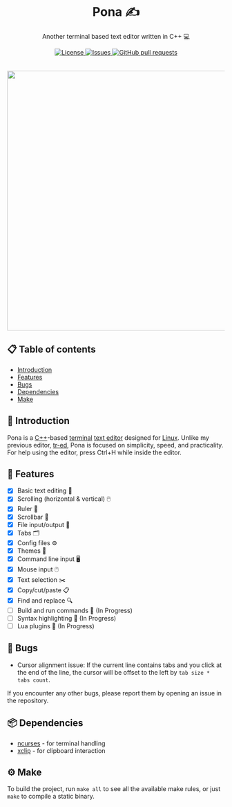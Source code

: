 <p align="center">
	<h1 align="center">Pona ✍️</h2>
	<p align="center">Another terminal based text editor written in C++ 💻</p>
</p>
<p align="center">
	<a href="./LICENSE">
		<img alt="License" src="https://img.shields.io/badge/license-GPL-blue?color=7aca00"/>
	</a>
	<a href="https://github.com/LordOfTrident/pona/issues">
		<img alt="Issues" src="https://img.shields.io/github/issues/LordOfTrident/pona?color=0088ff"/>
	</a>
	<a href="https://github.com/LordOfTrident/pona/pulls">
		<img alt="GitHub pull requests" src="https://img.shields.io/github/issues-pr/LordOfTrident/pona?color=0088ff"/>
	</a>
	<br><br><br>
	<img width="600px" src="res/screenshots.png"/>
</p>

## 📋 Table of contents
* [Introduction](#introduction)
* [Features](#features)
* [Bugs](#bugs)
* [Dependencies](#dependencies)
* [Make](#make)

## 📝 Introduction
Pona is a [C++](https://en.wikipedia.org/wiki/C%2B%2B)-based [terminal](https://en.wikipedia.org/wiki/Terminal_emulator) [text editor](https://en.wikipedia.org/wiki/Text_editor) designed for [Linux](https://en.wikipedia.org/wiki/Linux). Unlike my previous editor, [tr-ed](https://github.com/LordOfTrident/trident-editor), Pona is focused on simplicity, speed, and practicality. For help using the editor, press Ctrl+H while inside the editor.

## 🌟 Features
- [X] Basic text editing 📝
- [X] Scrolling (horizontal & vertical) 🖱️
- [X] Ruler 📏
- [X] Scrollbar 📜
- [X] File input/output 📂
- [X] Tabs 🗂️
- [X] Config files ⚙️
- [X] Themes 🎨
- [X] Command line input 🖥️
- [X] Mouse input 🖱️
- [X] Text selection ✂️
- [X] Copy/cut/paste 📋
- [X] Find and replace 🔍
- [ ] Build and run commands 🔨 (In Progress)
- [ ] Syntax highlighting 🎨 (In Progress)
- [ ] Lua plugins 🧩 (In Progress)

## 🐞 Bugs
- Cursor alignment issue: If the current line contains tabs and you click at the end of the line, the cursor will be offset to the left by `tab size * tabs count`.

If you encounter any other bugs, please report them by opening an issue in the repository.

## 📦 Dependencies
- [ncurses](https://en.wikipedia.org/wiki/Ncurses) - for terminal handling
- [xclip](https://github.com/astrand/xclip) - for clipboard interaction

## ⚙️ Make
To build the project, run `make all` to see all the available make rules, or just `make` to compile a static binary.
